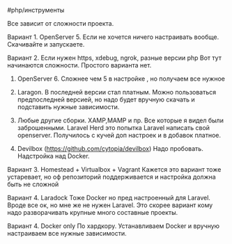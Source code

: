 #php/инструменты 

Все зависит от сложности проекта.


Вариант 1. OpenServer 5.
Если не хочется ничего настраивать вообще. Скачивайте и запускаете. 

Вариант 2. Если нужен https, xdebug, ngrok, разные версии php
Вот тут начинаются сложности. Простого варианта нет.
1. OpenServer 6. Сложнее чем 5 в настройке , но получаем все нужное

2. Laragon. В последней версии стал платным. Можно пользоваться предпоследней версией, но надо будет вручную скачать и подставить нужные зависимости.

3. Любые другие сборки. XAMP,MAMP и пр. Все которые я видел были заброшенными.  Laravel Herd это попытка Laravel написать свой openserver. Получилось с кучей доп настроек и в добавок платное. 

1. Devilbox (https://github.com/cytopia/devilbox) Надо пробовать. Надстройка над Docker.

Вариант 3. Homestead + Virtualbox + Vagrant
Кажется это вариант тоже устаревает, но оф репозиторий поддерживается и настройка должна быть не сложной

Вариант 4. Laradock
Тоже Docker но пред настроенный для Laravel. Вроде все ок, но мне же не нужен Laravel.  Это скорее вариант кому надо разворачивать крупные много составные проекты.

Вариант 4. Docker only
По хардкору. Устанавливаем Docker и вручную настраиваем все нужные зависимости. 
